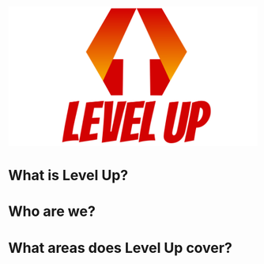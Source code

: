 ![logo](./profile/Level-Up-logo.svg)

# What is Level Up?

# Who are we?
# What areas does Level Up cover?

